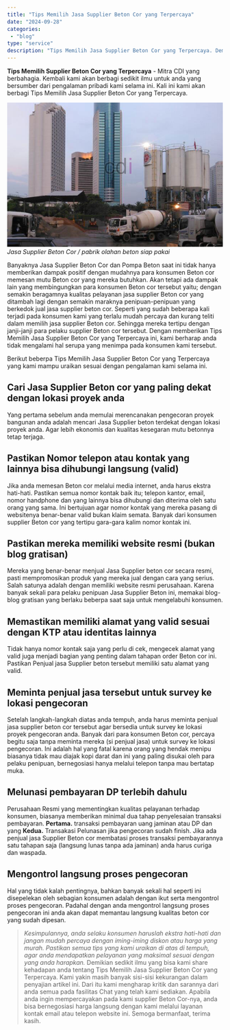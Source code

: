 ```yaml
---
title: "Tips Memilih Jasa Supplier Beton Cor yang Terpercaya"
date: "2024-09-28"
categories:
 - "blog"
type: "service"
description: "Tips Memilih Jasa Supplier Beton Cor yang Terpercaya. Demikian sedikit ilmu yang bisa kami share kehadapan anda tentang Tips Memilih Jasa Supplier Beton Cor..."
---
```


**Tips Memilih Supplier Beton Cor yang Terpercaya** - Mitra CDI yang berbahagia. Kembali kami akan berbagi sedikit ilmu untuk anda yang bersumber dari pengalaman pribadi kami selama ini. Kali ini kami akan berbagi Tips Memilih Jasa Supplier Beton Cor yang Terpercaya.

![Jasa Supplier Beton Cor](/images/blog/pioneer-tiga-roda.jpg)
*Jasa Supplier Beton Cor / pabrik olahan beton siap pakai*

Banyaknya Jasa Supplier Beton Cor dan Pompa Beton saat ini tidak hanya memberikan dampak positif dengan mudahnya para konsumen Beton cor memesan mutu Beton cor yang mereka butuhkan. Akan tetapi ada dampak lain yang membingungkan para konsumen Beton cor tersebut yaitu; dengan semakin beragamnya kualitas pelayanan jasa supplier Beton cor yang ditambah lagi dengan semakin maraknya penipuan-penipuan yang berkedok jual jasa supplier beton cor. Seperti yang sudah beberapa kali terjadi pada konsumen kami yang terlalu mudah percaya dan kurang teliti dalam memilih jasa supplier Beton cor. Sehingga mereka tertipu dengan janji-janji para pelaku supplier Beton cor tersebut. Dengan memberikan Tips Memilih Jasa Supplier Beton Cor yang Terpercaya ini, kami berharap anda tidak mengalami hal serupa yang menimpa pada konsumen kami tersebut.

Berikut beberpa Tips Memilih Jasa Supplier Beton Cor yang Terpercaya yang kami mampu uraikan sesuai dengan pengalaman kami selama ini.

 ## Cari Jasa Supplier Beton cor yang paling dekat dengan lokasi proyek anda

Yang pertama sebelum anda memulai merencanakan pengecoran proyek bangunan anda adalah mencari Jasa Supplier beton terdekat dengan lokasi proyek anda. Agar lebih ekonomis dan kualitas kesegaran mutu betonnya tetap terjaga.

 ## Pastikan Nomor telepon atau kontak yang lainnya bisa dihubungi langsung (valid)

Jika anda memesan Beton cor melalui media internet, anda harus ekstra hati-hati. Pastikan semua nomor kontak baik itu; telepon kantor, email, nomor handphone dan yang lainnya bisa dihubungi dan diterima oleh satu orang yang sama. Ini bertujuan agar nomor kontak yang mereka pasang di websitenya benar-benar valid bukan klaim semata. Banyak dari konsumen supplier Beton cor yang tertipu gara-gara kalim nomor kontak ini.

 ## Pastikan mereka memiliki website resmi (bukan blog gratisan)

Mereka yang benar-benar menjual Jasa Supplier beton cor secara resmi, pasti mempromosikan produk yang mereka jual dengan cara yang serius. Salah satunya adalah dengan memiliki website resmi perusahaan. Karena banyak sekali para pelaku penipuan Jasa Supplier Beton ini, memakai blog-blog gratisan yang berlaku beberpa saat saja untuk mengelabuhi konsumen.

 ## Memastikan memiliki alamat yang valid sesuai dengan KTP atau identitas lainnya

Tidak hanya nomor kontak saja yang perlu di cek, mengecek alamat yang valid juga menjadi bagian yang penting dalam tahapan order Beton cor ini. Pastikan Penjual jasa Supplier beton tersebut memiliki satu alamat yang valid.

 ## Meminta penjual jasa tersebut untuk survey ke lokasi pengecoran

Setelah langkah-langkah diatas anda tempuh, anda harus meminta penjual jasa supplier beton cor tersebut agar bersedia untuk survey ke lokasi proyek pengecoran anda. Banyak dari para konsumen Beton cor, percaya begitu saja tanpa meminta mereka (si penjual jasa) untuk survey ke lokasi pengecoran. Ini adalah hal yang fatal karena orang yang hendak menipu biasanya tidak mau diajak kopi darat dan ini yang paling disukai oleh para pelaku penipuan, bernegosiasi hanya melalui telepon tanpa mau bertatap muka.

 ## Melunasi pembayaran DP terlebih dahulu

Perusahaan Resmi yang mementingkan kualitas pelayanan terhadap konsumen, biasanya memberikan minimal dua tahap penyelesaian transaksi pembayaran. **Pertama.** transaksi pembayaran uang jaminan atau DP dan yang **Kedua.** Transakasi Pelunasan jika pengecoran sudah finish. Jika ada penjual jasa Supplier Beton cor membatasi proses transaksi pembayarannya satu tahapan saja (langsung lunas tanpa ada jaminan) anda harus curiga dan waspada.

 ## Mengontrol langsung proses pengecoran

Hal yang tidak kalah pentingnya, bahkan banyak sekali hal seperti ini disepelekan oleh sebagian konsumen adalah dengan ikut serta mengontrol proses pengecoran. Padahal dengan anda mengontrol langsung proses pengecoran ini anda akan dapat memantau langsung kualitas beton cor yang sudah dipesan.

> _Kesimpulannya, anda selaku konsumen haruslah ekstra hati-hati dan jangan mudah percaya dengan iming-iming diskon atau harga yang murah. Pastikan semua tips yang kami uraikan di atas di tempuh, agar anda mendapatkan pelayanan yang maksimal sesuai dengan yang anda harapkan._
Demikian sedikit ilmu yang bisa kami share kehadapan anda tentang Tips Memilih Jasa Supplier Beton Cor yang Terpercaya. Kami yakin masih banyak sisi-sisi kekurangan dalam penyajian artikel ini. Dari itu kami mengharap kritik dan sarannya dari anda semua pada fasilitas Chat yang telah kami sediakan. Apabila anda ingin mempercayakan pada kami supplier Beton Cor-nya, anda bisa bernegosiasi harga langsung dengan kami melalui layanan kontak email atau telepon website ini. Semoga bermanfaat, terima kasih.

